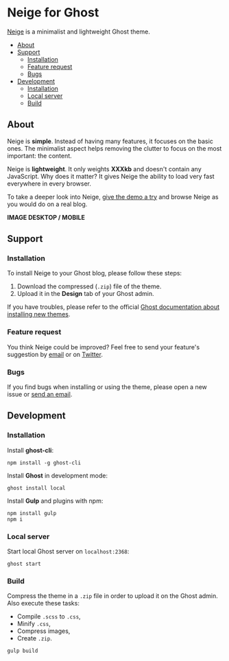 # Neige for Ghost

[Neige](#) is a minimalist and lightweight Ghost theme.

- [About](#about)
- [Support](#support)
  - [Installation](#installation)
  - [Feature request](#feature-request)
  - [Bugs](#bugs)
- [Development](#development)
  - [Installation](#installation)
  - [Local server](#local-server)
  - [Build](#build)

## About

Neige is **simple**. Instead of having many features, it focuses on the basic ones. The minimalist aspect helps removing the clutter to focus on the most important: the content.

Neige is **lightweight**. It only weights **XXXkb** and doesn't contain any JavaScript. Why does it matter? It gives Neige the ability to load very fast everywhere in every browser.

To take a deeper look into Neige, [give the demo a try](#) and browse Neige as you would do on a real blog.

**IMAGE DESKTOP / MOBILE**

## Support

### Installation

To install Neige to your Ghost blog, please follow these steps:
1. Download the compressed (`.zip`) file of the theme.
2. Upload it in the **Design** tab of your Ghost admin.

If you have troubles, please refer to the official [Ghost documentation about installing new themes](#).

### Feature request

You think Neige could be improved? Feel free to send your feature's suggestion by [email](mailto:hello@quentin-bellanger.com) or on [Twitter](https://twitter.com/bellanger_q).

### Bugs

If you find bugs when installing or using the theme, please open a new issue or [send an email](mailto:hello@quentin-bellanger.com).

## Development

### Installation

Install **ghost-cli**:
```shell
npm install -g ghost-cli
```

Install **Ghost** in development mode:
```shell
ghost install local
```

Install **Gulp** and plugins with npm:
```shell
npm install gulp
npm i
```

### Local server
Start local Ghost server on `localhost:2368`:
```shell
ghost start
```

### Build

Compress the theme in a `.zip` file in order to upload it on the Ghost admin. Also execute these tasks:
- Compile `.scss` to `.css`,
- Minify `.css`,
- Compress images,
- Create `.zip`.

```shell
gulp build
```
